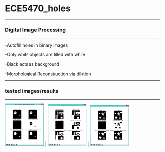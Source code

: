 # ECE5470_holes
-------------------------------------------
### Digital Image Processing
-------------------------------------------
-Autofill holes in binary images

-Only white objects are filled with white

-Black acts as background

-Morphological Reconstruction via dilation

-------------------------------------------
### tested images/results
-------------------------------------------
<img src="https://github.com/iruminii/ECE5470_holes/blob/master/results/binaryimg.PNG" width="25%" height="25%"> |
<img src="https://github.com/iruminii/ECE5470_holes/blob/master/results/grayscale.PNG" width="25%" height="25%"> |
<img src="https://github.com/iruminii/ECE5470_holes/blob/master/results/color_readasgrayscale.PNG" width="25%" height="25%">
